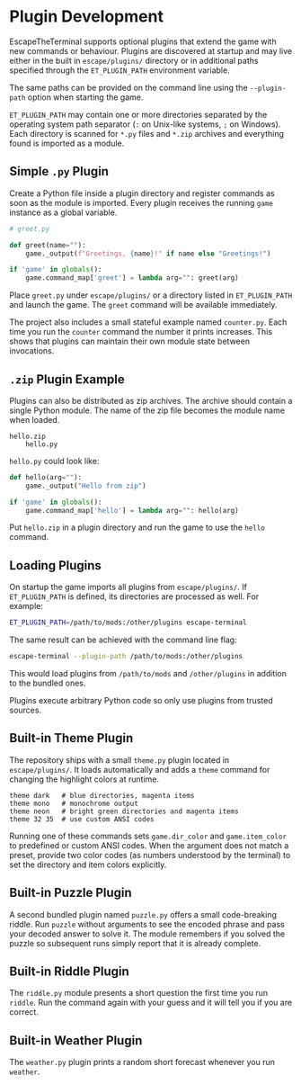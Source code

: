 # Plugin Development

EscapeTheTerminal supports optional plugins that extend the game with new commands or behaviour. Plugins are discovered at startup and may live either in the built in `escape/plugins/` directory or in additional paths specified through the `ET_PLUGIN_PATH` environment variable.

The same paths can be provided on the command line using the `--plugin-path` option when starting the game.

``ET_PLUGIN_PATH`` may contain one or more directories separated by the operating system path separator (``:`` on Unix-like systems, ``;`` on Windows). Each directory is scanned for ``*.py`` files and ``*.zip`` archives and everything found is imported as a module.

## Simple ``.py`` Plugin

Create a Python file inside a plugin directory and register commands as soon as the module is imported. Every plugin receives the running ``game`` instance as a global variable.

```python
# greet.py

def greet(name=""):
    game._output(f"Greetings, {name}!" if name else "Greetings!")

if 'game' in globals():
    game.command_map['greet'] = lambda arg="": greet(arg)
```

Place ``greet.py`` under ``escape/plugins/`` or a directory listed in ``ET_PLUGIN_PATH`` and launch the game. The ``greet`` command will be available immediately.

The project also includes a small stateful example named ``counter.py``. Each
time you run the ``counter`` command the number it prints increases. This shows
that plugins can maintain their own module state between invocations.

## ``.zip`` Plugin Example

Plugins can also be distributed as zip archives. The archive should contain a single Python module. The name of the zip file becomes the module name when loaded.

```text
hello.zip
    hello.py
```

`hello.py` could look like:

```python
def hello(arg=""):
    game._output("Hello from zip")

if 'game' in globals():
    game.command_map['hello'] = lambda arg="": hello(arg)
```

Put ``hello.zip`` in a plugin directory and run the game to use the ``hello`` command.

## Loading Plugins

On startup the game imports all plugins from ``escape/plugins/``. If ``ET_PLUGIN_PATH`` is defined, its directories are processed as well. For example:

```bash
ET_PLUGIN_PATH=/path/to/mods:/other/plugins escape-terminal
```

The same result can be achieved with the command line flag:

```bash
escape-terminal --plugin-path /path/to/mods:/other/plugins
```

This would load plugins from ``/path/to/mods`` and ``/other/plugins`` in addition to the bundled ones.

Plugins execute arbitrary Python code so only use plugins from trusted sources.

## Built-in Theme Plugin

The repository ships with a small ``theme.py`` plugin located in
``escape/plugins/``. It loads automatically and adds a ``theme`` command for
changing the highlight colors at runtime.

```
theme dark   # blue directories, magenta items
theme mono   # monochrome output
theme neon   # bright green directories and magenta items
theme 32 35  # use custom ANSI codes
```

Running one of these commands sets ``game.dir_color`` and ``game.item_color`` to
predefined or custom ANSI codes. When the argument does not match a preset,
provide two color codes (as numbers understood by the terminal) to set the
directory and item colors explicitly.


## Built-in Puzzle Plugin

A second bundled plugin named `puzzle.py` offers a small code-breaking riddle. Run `puzzle` without arguments to see the encoded phrase and pass your decoded answer to solve it. The module remembers if you solved the puzzle so subsequent runs simply report that it is already complete.

## Built-in Riddle Plugin

The `riddle.py` module presents a short question the first time you run `riddle`. Run the command again with your guess and it will tell you if you are correct.

## Built-in Weather Plugin

The `weather.py` plugin prints a random short forecast whenever you run `weather`.

